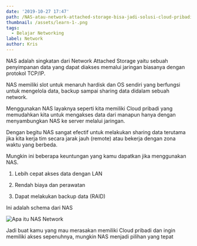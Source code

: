 ```yaml
---
date: '2019-10-27 17:47'
path: /NAS-atau-network-attached-storage-bisa-jadi-solusi-cloud-pribadi
thumbnail: /assets/learn-1-.png
tags:
  - Belajar Networking
label: Network
author: Kris
---
```

NAS adalah singkatan dari Network Attached Storage yaitu sebuah penyimpanan data yang dapat diakses memalui jaringan biasanya dengan protokol TCP/IP.

NAS memiliki slot untuk menaruh hardisk dan OS sendiri yang berfungsi untuk mengelola data, backup sampai sharing data didalam sebuah network.

Menggunakan NAS layaknya seperti kita memiliki Cloud pribadi yang memudahkan kita untuk mengakses data dari manapun hanya dengan menyambungkan NAS ke server melalui jaringan.

Dengan begitu NAS sangat efectif untuk melakukan sharing data terutama jika kita kerja tim secara jarak jauh (remote) atau bekerja dengan zona waktu yang berbeda.

Mungkin ini beberapa keuntungan yang kamu dapatkan jika menggunakan NAS.

1. Lebih cepat akses data dengan LAN

2. Rendah biaya dan perawatan

3. Dapat melakukan backup data (RAID)



Ini adalah schema dari NAS

![Apa itu NAS Network](/assets/network_attached_storage_desktop.jpg "Apa itu NAS Network Atteched Storage")

Jadi buat kamu yang mau merasakan memiliki Cloud pribadi dan ingin memiliki akses sepenuhnya, mungkin NAS menjadi pilihan yang tepat
